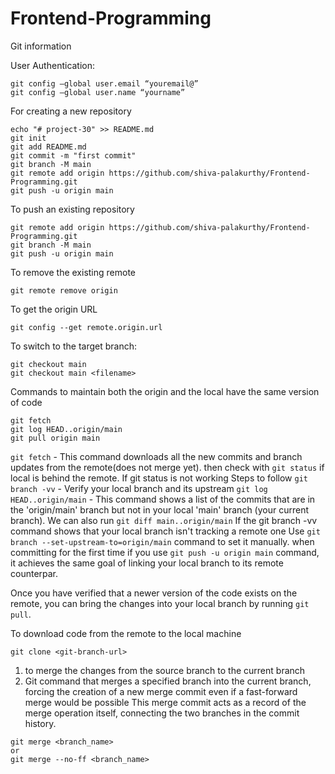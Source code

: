 # Frontend-Programming

Git information

User Authentication:

```
git config –global user.email “youremail@”
git config –global user.name “yourname”
```

For creating a new repository

```
echo "# project-30" >> README.md
git init
git add README.md
git commit -m "first commit"
git branch -M main
git remote add origin https://github.com/shiva-palakurthy/Frontend-Programming.git
git push -u origin main
```

To push an existing repository

```
git remote add origin https://github.com/shiva-palakurthy/Frontend-Programming.git
git branch -M main
git push -u origin main
```

To remove the existing remote

```
git remote remove origin
```

To get the origin URL

```
git config --get remote.origin.url
```

To switch to the target branch:

```
git checkout main
git checkout main <filename>
```

Commands to maintain both the origin and the local have the same version of code

```
git fetch
git log HEAD..origin/main
git pull origin main
```

`git fetch` - This command downloads all the new commits and branch updates from the remote(does not merge yet).
then check with `git status` if local is behind the remote.
If git status is not working
Steps to follow
`git branch -vv` - Verify your local branch and its upstream
`git log HEAD..origin/main` - This command shows a list of the commits that are in the 'origin/main' branch but not in your local 'main' branch (your current branch).
We can also run `git diff main..origin/main`
If the git branch -vv command shows that your local branch isn't tracking a remote one
Use `git branch --set-upstream-to=origin/main` command to set it manually. when committing for the first time if you use `git push -u origin main` command, it achieves the same goal of linking your local branch to its remote counterpar.

Once you have verified that a newer version of the code exists on the remote, you can bring the changes into your local branch by running `git pull`.

To download code from the remote to the local machine

```
git clone <git-branch-url>
```

1. to merge the changes from the source branch to the current branch
2. Git command that merges a specified branch into the current branch, forcing the creation of a new merge commit even if a fast-forward merge would be possible
   This merge commit acts as a record of the merge operation itself, connecting the two branches in the commit history.

```
git merge <branch_name>
or
git merge --no-ff <branch_name>
```
